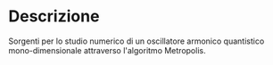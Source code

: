 Descrizione
=======================

Sorgenti per lo studio numerico di un oscillatore armonico quantistico mono-dimensionale attraverso l'algoritmo Metropolis.

